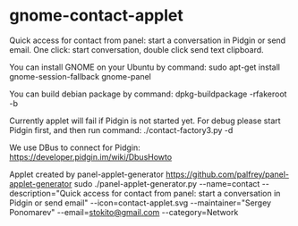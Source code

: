 gnome-contact-applet
====================

Quick access for contact from panel: start a conversation in Pidgin or send email.
One click: start conversation, double click send text clipboard.

You can install GNOME on your Ubuntu by command:
 sudo apt-get install gnome-session-fallback  gnome-panel

You can build debian package by command:
 dpkg-buildpackage -rfakeroot -b

Currently applet will fail if Pidgin is not started yet.
For debug please start Pidgin first, and then run command:
 ./contact-factory3.py -d

We use DBus to connect for Pidgin:
https://developer.pidgin.im/wiki/DbusHowto

Applet created by panel-applet-generator https://github.com/palfrey/panel-applet-generator
 sudo ./panel-applet-generator.py --name=contact --description="Quick access for contact from panel: start a conversation in Pidgin or send email" --icon=contact-applet.svg --maintainer="Sergey Ponomarev" --email=stokito@gmail.com --category=Network
